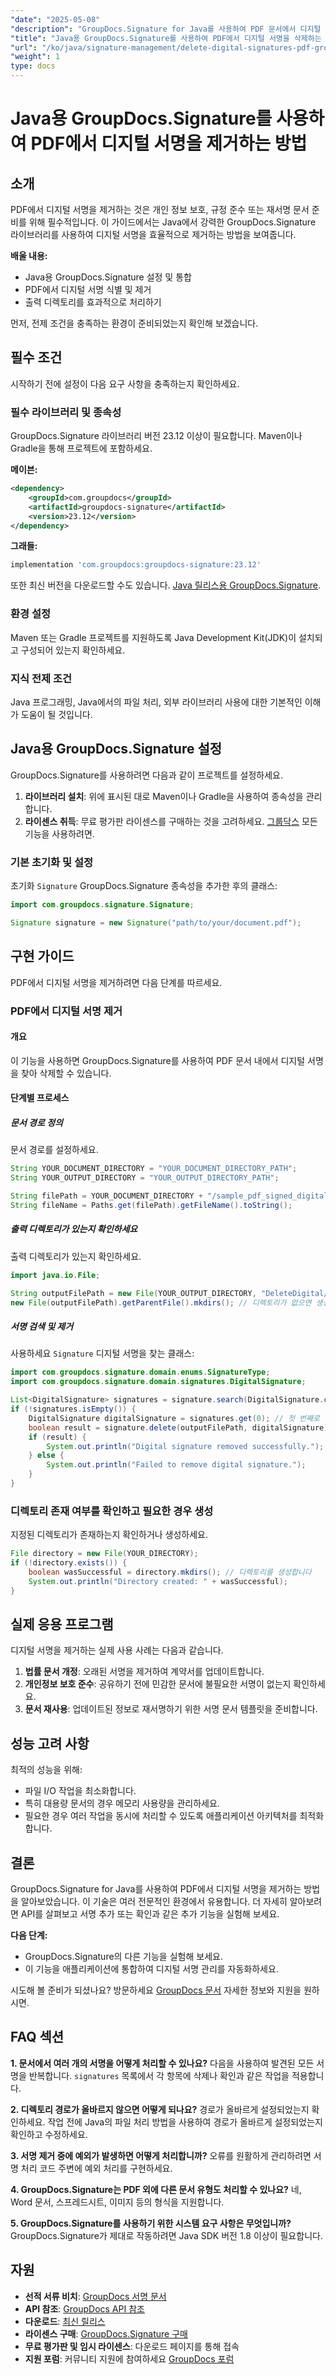 ```yaml
---
"date": "2025-05-08"
"description": "GroupDocs.Signature for Java를 사용하여 PDF 문서에서 디지털 서명을 효율적으로 제거하는 방법을 알아보세요. 개인 정보 보호, 규정 준수 및 문서 재사용성을 보장하는 데 적합합니다."
"title": "Java용 GroupDocs.Signature를 사용하여 PDF에서 디지털 서명을 삭제하는 방법"
"url": "/ko/java/signature-management/delete-digital-signatures-pdf-groupdocs-java/"
"weight": 1
type: docs
---
```

# Java용 GroupDocs.Signature를 사용하여 PDF에서 디지털 서명을 제거하는 방법

## 소개

PDF에서 디지털 서명을 제거하는 것은 개인 정보 보호, 규정 준수 또는 재서명 문서 준비를 위해 필수적입니다. 이 가이드에서는 Java에서 강력한 GroupDocs.Signature 라이브러리를 사용하여 디지털 서명을 효율적으로 제거하는 방법을 보여줍니다.

**배울 내용:**
- Java용 GroupDocs.Signature 설정 및 통합
- PDF에서 디지털 서명 식별 및 제거
- 출력 디렉토리를 효과적으로 처리하기

먼저, 전제 조건을 충족하는 환경이 준비되었는지 확인해 보겠습니다.

## 필수 조건

시작하기 전에 설정이 다음 요구 사항을 충족하는지 확인하세요.

### 필수 라이브러리 및 종속성

GroupDocs.Signature 라이브러리 버전 23.12 이상이 필요합니다. Maven이나 Gradle을 통해 프로젝트에 포함하세요.

**메이븐:**
```xml
<dependency>
    <groupId>com.groupdocs</groupId>
    <artifactId>groupdocs-signature</artifactId>
    <version>23.12</version>
</dependency>
```

**그래들:**
```gradle
implementation 'com.groupdocs:groupdocs-signature:23.12'
```

또한 최신 버전을 다운로드할 수도 있습니다. [Java 릴리스용 GroupDocs.Signature](https://releases.groupdocs.com/signature/java/).

### 환경 설정

Maven 또는 Gradle 프로젝트를 지원하도록 Java Development Kit(JDK)이 설치되고 구성되어 있는지 확인하세요.

### 지식 전제 조건

Java 프로그래밍, Java에서의 파일 처리, 외부 라이브러리 사용에 대한 기본적인 이해가 도움이 될 것입니다.

## Java용 GroupDocs.Signature 설정

GroupDocs.Signature를 사용하려면 다음과 같이 프로젝트를 설정하세요.

1. **라이브러리 설치**: 위에 표시된 대로 Maven이나 Gradle을 사용하여 종속성을 관리합니다.
2. **라이센스 취득**: 무료 평가판 라이센스를 구매하는 것을 고려하세요. [그룹닥스](https://releases.groupdocs.com/signature/java/) 모든 기능을 사용하려면.

### 기본 초기화 및 설정

초기화 `Signature` GroupDocs.Signature 종속성을 추가한 후의 클래스:

```java
import com.groupdocs.signature.Signature;

Signature signature = new Signature("path/to/your/document.pdf");
```

## 구현 가이드

PDF에서 디지털 서명을 제거하려면 다음 단계를 따르세요.

### PDF에서 디지털 서명 제거

#### 개요
이 기능을 사용하면 GroupDocs.Signature를 사용하여 PDF 문서 내에서 디지털 서명을 찾아 삭제할 수 있습니다.

#### 단계별 프로세스

##### 문서 경로 정의
문서 경로를 설정하세요.

```java
String YOUR_DOCUMENT_DIRECTORY = "YOUR_DOCUMENT_DIRECTORY_PATH";
String YOUR_OUTPUT_DIRECTORY = "YOUR_OUTPUT_DIRECTORY_PATH";

String filePath = YOUR_DOCUMENT_DIRECTORY + "/sample_pdf_signed_digital.pdf";
String fileName = Paths.get(filePath).getFileName().toString();
```

##### 출력 디렉토리가 있는지 확인하세요
출력 디렉토리가 있는지 확인하세요.

```java
import java.io.File;

String outputFilePath = new File(YOUR_OUTPUT_DIRECTORY, "DeleteDigital/" + fileName).getPath();
new File(outputFilePath).getParentFile().mkdirs(); // 디렉토리가 없으면 생성합니다.
```

##### 서명 검색 및 제거
사용하세요 `Signature` 디지털 서명을 찾는 클래스:

```java
import com.groupdocs.signature.domain.enums.SignatureType;
import com.groupdocs.signature.domain.signatures.DigitalSignature;

List<DigitalSignature> signatures = signature.search(DigitalSignature.class, SignatureType.Digital);
if (!signatures.isEmpty()) {
    DigitalSignature digitalSignature = signatures.get(0); // 첫 번째로 발견된 디지털 서명을 얻으세요
    boolean result = signature.delete(outputFilePath, digitalSignature);
    if (result) {
        System.out.println("Digital signature removed successfully.");
    } else {
        System.out.println("Failed to remove digital signature.");
    }
}
```

### 디렉토리 존재 여부를 확인하고 필요한 경우 생성

지정된 디렉토리가 존재하는지 확인하거나 생성하세요.

```java
File directory = new File(YOUR_DIRECTORY);
if (!directory.exists()) {
    boolean wasSuccessful = directory.mkdirs(); // 디렉토리를 생성합니다
    System.out.println("Directory created: " + wasSuccessful);
}
```

## 실제 응용 프로그램

디지털 서명을 제거하는 실제 사용 사례는 다음과 같습니다.

1. **법률 문서 개정**: 오래된 서명을 제거하여 계약서를 업데이트합니다.
2. **개인정보 보호 준수**: 공유하기 전에 민감한 문서에 불필요한 서명이 없는지 확인하세요.
3. **문서 재사용**: 업데이트된 정보로 재서명하기 위한 서명 문서 템플릿을 준비합니다.

## 성능 고려 사항

최적의 성능을 위해:
- 파일 I/O 작업을 최소화합니다.
- 특히 대용량 문서의 경우 메모리 사용량을 관리하세요.
- 필요한 경우 여러 작업을 동시에 처리할 수 있도록 애플리케이션 아키텍처를 최적화합니다.

## 결론

GroupDocs.Signature for Java를 사용하여 PDF에서 디지털 서명을 제거하는 방법을 알아보았습니다. 이 기술은 여러 전문적인 환경에서 유용합니다. 더 자세히 알아보려면 API를 살펴보고 서명 추가 또는 확인과 같은 추가 기능을 실험해 보세요.

**다음 단계:**
- GroupDocs.Signature의 다른 기능을 실험해 보세요.
- 이 기능을 애플리케이션에 통합하여 디지털 서명 관리를 자동화하세요.

시도해 볼 준비가 되셨나요? 방문하세요 [GroupDocs 문서](https://docs.groupdocs.com/signature/java/) 자세한 정보와 지원을 원하시면.

## FAQ 섹션

**1. 문서에서 여러 개의 서명을 어떻게 처리할 수 있나요?**
다음을 사용하여 발견된 모든 서명을 반복합니다. `signatures` 목록에서 각 항목에 삭제나 확인과 같은 작업을 적용합니다.

**2. 디렉토리 경로가 올바르지 않으면 어떻게 되나요?**
경로가 올바르게 설정되었는지 확인하세요. 작업 전에 Java의 파일 처리 방법을 사용하여 경로가 올바르게 설정되었는지 확인하고 수정하세요.

**3. 서명 제거 중에 예외가 발생하면 어떻게 처리합니까?**
오류를 원활하게 관리하려면 서명 처리 코드 주변에 예외 처리를 구현하세요.

**4. GroupDocs.Signature는 PDF 외에 다른 문서 유형도 처리할 수 있나요?**
네, Word 문서, 스프레드시트, 이미지 등의 형식을 지원합니다.

**5. GroupDocs.Signature를 사용하기 위한 시스템 요구 사항은 무엇입니까?**
GroupDocs.Signature가 제대로 작동하려면 Java SDK 버전 1.8 이상이 필요합니다.

## 자원
- **선적 서류 비치**: [GroupDocs 서명 문서](https://docs.groupdocs.com/signature/java/)
- **API 참조**: [GroupDocs API 참조](https://reference.groupdocs.com/signature/java/)
- **다운로드**: [최신 릴리스](https://releases.groupdocs.com/signature/java/)
- **라이센스 구매**: [GroupDocs.Signature 구매](https://purchase.groupdocs.com/buy)
- **무료 평가판 및 임시 라이센스**: 다운로드 페이지를 통해 접속
- **지원 포럼**: 커뮤니티 지원에 참여하세요 [GroupDocs 포럼](https://forum.groupdocs.com/c/signature/)